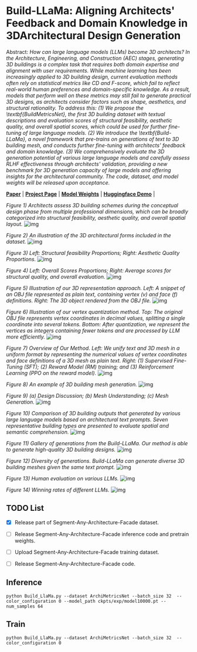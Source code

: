 # Build-LLaMa: Aligning Architects' Feedback and Domain Knowledge in 3DArchitectural Design Generation
Abstract: *How can large language models (LLMs) become 3D architects? In the Architecture, Engineering, and Construction (AEC) stages, generating 3D buildings is a complex task that requires both domain expertise and alignment with user requirements. While machine learning has been increasingly applied to 3D building design, current evaluation methods often rely on statistical metrics like CD and F-score, which fail to reflect real-world human preferences and domain-specific knowledge. As a result, models that perform well on these metrics may still fail to generate practical 3D designs, as architects consider factors such as shape, aesthetics, and structural rationality.
To address this:
(1) We propose the \textbf{BuildMetricsNet}, the first 3D building dataset with textual descriptions and evaluation scores of structural feasibility, aesthetic quality, and overall spatial scores, which could be used for further fine-tuning of large language models.
(2) We introduce the \textbf{Build-LLaMa}, a novel framework that pre-trains on generations of text to 3D building mesh, and conducts further fine-tuning with architects' feedback and domain knowledge. 
(3) We comprehensively evaluate the 3D generation potential of various large language models and carefully assess RLHF effectiveness through architects' validation, providing a new benchmark for 3D generation capacity of large models and offering insights for the architectural community. The code, dataset, and model weights will be released upon acceptance.*


[**Paper**]() | [**Project Page**]() | [**Model Weights**]() | [**Huggingface Demo**]() |


*Figure 1) Architects assess 3D building schemes during the conceptual design phase from multiple professional dimensions, which can be broadly categorized into structural feasibility, aesthetic quality, and overall spatial layout.*
![img](assets/01.png)

*Figure 2) An illustration of the 3D architectural forms included in the dataset.*
![img](assets/05.png)

*Figure 3) Left: Structural feasibility Proportions; Right: Aesthetic Quality Proportions.*
![img](assets/06.png)

*Figure 4) Left: Overall Scores Proportions; Right: Average scores for structural quality, and overall evaluation.*
![img](assets/02.png)

*Figure 5) Illustration of our 3D representation approach. Left: A snippet of an OBJ file represented as plain text, containing vertex (v) and face (f) definitions. Right: The 3D object rendered from the OBJ file.*
![img](assets/03.png)

*Figure 6) Illustration of our vertex quantization method. Top: The original OBJ file represents vertex coordinates in decimal values, splitting a single coordinate into several tokens. Bottom: After quantization, we represent the vertices as integers containing fewer tokens and are processed by LLM more efficiently.*
![img](assets/03.png)

*Figure 7) Overview of Our Method. Left: We unify text and 3D mesh in a uniform format by representing the numerical values of vertex coordinates and face definitions of a 3D mesh as plain text. Right: (1) Supervised Fine-Tuning (SFT); (2) Reward Model (RM) training; and (3) Reinforcement Learning (PPO on the reward model).*
![img](assets/03.png)

*Figure 8) An example of 3D building mesh generation.*
![img](assets/03.png)

*Figure 9) (a) Design Discussion; (b) Mesh Understanding; (c) Mesh Generation.*
![img](assets/03.png)

*Figure 10) Comparison of 3D building outputs that generated by various large language models based on architectural text prompts. Seven representative building types are presented to evaluate  spatial and semantic comprehension.*
![img](assets/03.png)

*Figure 11) Gallery of generations from the Build-LLaMa. Our method is able to generate high-quality 3D building designs.*
![img](assets/03.png)

*Figure 12) Diversity of generations. Build-LLaMa can generate diverse 3D building meshes given the same text prompt.*
![img](assets/03.png)

*Figure 13) Human evaluation on various LLMs.*
![img](assets/03.png)

*Figure 14) Winning rates of different LLMs.*
![img](assets/03.png)

## TODO List

- [x] Release part of Segment-Any-Architecture-Facade dataset. 
- [ ] Release Segment-Any-Architecture-Facade inference code and pretrain weights.
- [ ] Upload Segment-Any-Architecture-Facade training dataset.
- [ ] Release Segment-Any-Architecture-Facade code.



## Inference

```
python Build_LlaMa.py --dataset ArchiMetricsNet --batch_size 32  --color_configuration 0 --model_path ckpts/exp/model10000.pt --num_samples 64
```
## Train

```
python Build_LlaMa.py --dataset ArchiMetricsNet --batch_size 32  --color_configuration 0 
